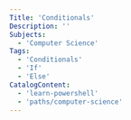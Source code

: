 ```yaml
---
Title: 'Conditionals'
Description: ''
Subjects:
  - 'Computer Science'
Tags:
  - 'Conditionals'
  - 'If'
  - 'Else'
CatalogContent:
  - 'learn-powershell'
  - 'paths/computer-science'
---
```

